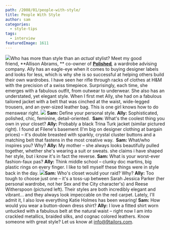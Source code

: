 ```yaml
---
path: /2008/01/people-with-style/
title: People With Style
author: sam
categories: 
  - style-tips
tags: 
  - interview
featuredImage: 1611
---
```

[![](http://bp0.blogger.com/_RlJ3L7W6dBw/R6HC8Dkl2sI/AAAAAAAABX4/5oGS32j12vU/s320/aabrams.JPG)](http://bp0.blogger.com/_RlJ3L7W6dBw/R6HC8Dkl2sI/AAAAAAAABX4/5oGS32j12vU/s1600-h/aabrams.JPG)Who has more than style than an _actual_ stylist? Meet my good friend, **Allison Abrams, ** co-owner of [****Polished****](http://www.polishedadvising.com/)_,_ a wardrobe advising company. Ally has an eagle-eye when it comes to buying designer labels and looks for less, which is why she is so successful at helping others build their own wardrobes. I have seen her rifle through racks of clothes at H&M with the precision of a swiss timepiece. Surprisingly, each time, she emerges with a fabulous outfit, from outwear to underwear. She also has an understated, yet elegant style. When I first met Ally, she had on a fabulous tailored jacket with a belt that was cinched at the waist, wide-legged trousers, and an over-sized leather bag. This is one girl knows how to do menswear right. [![](http://i70.photobucket.com/albums/i94/gwendog/fashion/230trinaturkporcelainSweaterjacketn.jpg)](http://i70.photobucket.com/albums/i94/gwendog/fashion/230trinaturkporcelainSweaterjacketn.jpg) **Sam:** Define your personal style. **Ally:** Sophisticated, polished, chic, feminine, detail-oriented.  **Sam:** What's the coolest thing you own in your closet? **Ally:** Probably a black Trina Turk jacket (similar pictured right). I found at Filene's basement (I'm big on designer clothing at bargain prices) – it's double breasted with sparkly, crystal cluster buttons and a matching belt that fastens in the most creative way.  **Sam:** What/who inspires you? Why? **Ally:** My mother – she always looks beautifully pulled together, whether she's wearing a suit or sweats. she claims i have shaped her style, but i know it's in fact the reverse. **Sam:** What is your worst-ever fashion-faux pas? **Ally:** Think middle school – clunky doc martins, big plastic rings on every finger. I like to tell myself these things were in style back in the day. [![](http://img.timeinc.net/time/daily/2006/0605/witherspoon0508.jpg)](http://img.timeinc.net/time/daily/2006/0605/witherspoon0508.jpg)**Sam:** Who's closet would your raid? Why? **Ally:** Too tough to choose just one – it's a toss-up between Sarah Jessica Parker (her personal wardrobe, not her Sex and the City character's) and Reese Witherspoon (pictured left). Their styles are both incredibly elegant and vibrant... and they always look impeccable on the red carpet. Lately, I'll admit it, I also love everything Katie Holmes has been wearing! **Sam:** How would you wear a button-down dress shirt?  **Ally:** I love a fitted shirt worn untucked with a fabulous belt at the natural waist – right now I am into crackled metallics, braided silks, and cognac colored leathers. Know someone with great style? Let us know at info@9tailors.com.